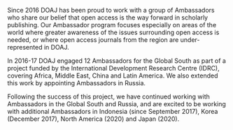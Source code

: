 Since 2016 DOAJ has been proud to work with a group of Ambassadors who share our belief that open access is the way forward in scholarly publishing. Our Ambassador program focuses especially on areas of the world where greater awareness of the issues surrounding open access is needed, or where open access journals from the region are under-represented in DOAJ.

In 2016-17 DOAJ engaged 12 Ambassadors for the Global South as part of a project funded by the International Development Research Centre (IDRC), covering Africa, Middle East, China and Latin America. We also extended this work by appointing Ambassadors in Russia.

Following the success of this project, we have continued working with Ambassadors in the Global South and Russia, and are excited to be working with additional Ambassadors in Indonesia (since September 2017), Korea (December 2017), North America (2020) and Japan (2020).
